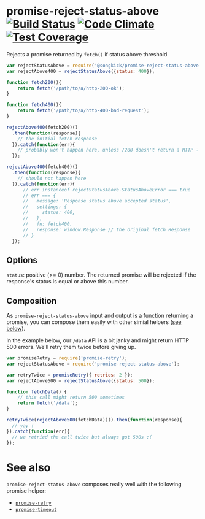 # promise-reject-status-above [![Build Status](https://travis-ci.org/songkick/promise-reject-status-above.svg)](https://travis-ci.org/songkick/promise-promise-reject-status-above) [![Code Climate](https://codeclimate.com/github/songkick/promise-reject-status-above/badges/gpa.svg)](https://codeclimate.com/github/songkick/promise-reject-status-above) [![Test Coverage](https://codeclimate.com/github/songkick/promise-reject-status-above/badges/coverage.svg)](https://codeclimate.com/github/songkick/promise-reject-status-above/coverage)

Rejects a promise returned by `fetch()` if status above threshold

```js
var rejectStatusAbove = require('@songkick/promise-reject-status-above');
var rejectAbove400 = rejectStatusAbove({status: 400});

function fetch200(){
    return fetch('/path/to/a/http-200-ok');
}

function fetch400(){
    return fetch('/path/to/a/http-400-bad-request');
}

rejectAbove400(fetch200)()
  .then(function(response){
    // the initial fetch response
  }).catch(function(err){
    // probably won't happen here, unless /200 doesn't return a HTTP - 200
  });

rejectAbove400(fetch400)()
  .then(function(response){
    // should not happen here
  }).catch(function(err){
      // err instanceof rejectStatusAbove.StatusAboveError === true
      // err === {
      //   message: 'Response status above accepted status',
      //   settings: {
      //     status: 400,
      //   },
      //   fn: fetch400,
      //   response: window.Response // the original fetch Response
      // }
  });
```

## Options

`status`: positive (>= 0) number. The returned promise will be rejected if the
response's status is equal or above this number.

## Composition

As `promise-reject-status-above` input and output is a function returning a promise, you can compose them easily with other simial helpers ([see below](#see-also)).

In the example below, our `/data` API is a bit janky and might return HTTP 500 errors. We'll retry them twice before giving up.

```js
var promiseRetry = require('promise-retry');
var rejectStatusAbove = require('promise-reject-status-above');

var retryTwice = promiseRetry({ retries: 2 });
var rejectAbove500 = rejectStatusAbove({status: 500});

function fetchData() {
    // this call might return 500 sometimes
    return fetch('/data');
}

retryTwice(rejectAbove500(fetchData))().then(function(response){
  // yay !
}).catch(function(err){
  // we retried the call twice but always got 500s :(
});
```

# See also

`promise-reject-status-above` composes really well with the following promise helper:

* [`promise-retry`](https://github.com/songkick/promise-retry)
* [`promise-timeout`](https://github.com/songkick/promise-timeout)
